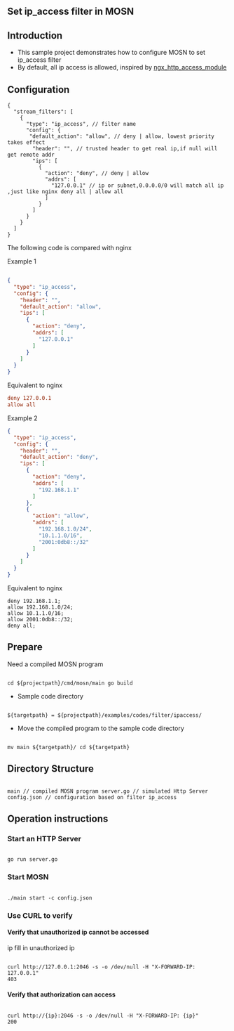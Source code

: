 ## Set ip_access filter in MOSN

## Introduction

+ This sample project demonstrates how to configure MOSN to set ip_access filter
+ By default, all ip access is allowed, inspired by [ngx_http_access_module](http://nginx.org/en/docs/http/ngx_http_access_module.html)

## Configuration

```
{
  "stream_filters": [
    {
      "type": "ip_access", // filter name
      "config": {
       "default_action": "allow", // deny | allow, lowest priority takes effect
        "header": "", // trusted header to get real ip,if null will get remote addr
        "ips": [
          {
            "action": "deny", // deny | allow  
            "addrs": [
              "127.0.0.1" // ip or subnet,0.0.0.0/0 will match all ip ,just like nginx deny all | allow all
            ]
          }
        ]
      }
    }
  ]
}
```

The following code is compared with nginx

Example 1

```json

{
  "type": "ip_access",
  "config": {
    "header": "",
    "default_action": "allow",
    "ips": [
      {
        "action": "deny",
        "addrs": [
          "127.0.0.1"
        ]
      }
    ]
  }
}
```

Equivalent to nginx

```conf
deny 127.0.0.1
allow all
```

Example 2

```json
{
  "type": "ip_access",
  "config": {
    "header": "",
    "default_action": "deny",
    "ips": [
      {
        "action": "deny",
        "addrs": [
          "192.168.1.1"
        ]
      },
      {
        "action": "allow",
        "addrs": [
          "192.168.1.0/24",
          "10.1.1.0/16",
          "2001:0db8::/32"
        ]
      }
    ]
  }
}
```

Equivalent to nginx

```
deny 192.168.1.1;
allow 192.168.1.0/24;
allow 10.1.1.0/16;
allow 2001:0db8::/32;
deny all;

```

## Prepare

Need a compiled MOSN program

```

cd ${projectpath}/cmd/mosn/main go build

```

+ Sample code directory

```

${targetpath} = ${projectpath}/examples/codes/filter/ipaccess/

```

+ Move the compiled program to the sample code directory

```

mv main ${targetpath}/ cd ${targetpath}

```

## Directory Structure

```

main // compiled MOSN program server.go // simulated Http Server config.json // configuration based on filter ip_access

```

## Operation instructions

### Start an HTTP Server

```

go run server.go

```

### Start MOSN

```

./main start -c config.json

```

### Use CURL to verify

#### Verify that unauthorized ip cannot be accessed

ip fill in unauthorized ip

```

curl http://127.0.0.1:2046 -s -o /dev/null -H "X-FORWARD-IP: 127.0.0.1"
403

```

#### Verify that authorization can access

```

curl http://{ip}:2046 -s -o /dev/null -H "X-FORWARD-IP: {ip}"
200

```